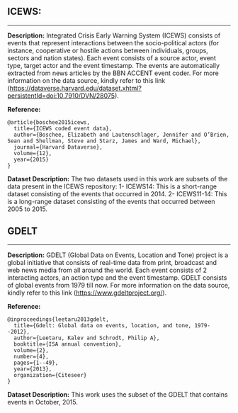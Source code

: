 ## ICEWS:
---

**Description:** Integrated Crisis Early Warning System (ICEWS) consists of events that represent interactions between the socio-political actors (for instance, cooperative or hostile actions between individuals, groups, sectors and nation states). Each event consists of a source actor, event type, target actor and the event timestamp.  The events are automatically extracted from news articles by the BBN ACCENT event coder. For more information on the data source, kindly refer to this link (https://dataverse.harvard.edu/dataset.xhtml?persistentId=doi:10.7910/DVN/28075).

**Reference:**
```
@article{boschee2015icews,
  title={ICEWS coded event data},
  author={Boschee, Elizabeth and Lautenschlager, Jennifer and O’Brien, Sean and Shellman, Steve and Starz, James and Ward, Michael},
  journal={Harvard Dataverse},
  volume={12},
  year={2015}
}
```

**Dataset Description:** The two datasets used in this work are subsets of the data present in the ICEWS repository: 
1- ICEWS14: This is a short-range dataset consisting of the events that occurred in 2014.
2- ICEWS11-14: This is a long-range dataset consisting of the events that occurred between 2005 to 2015.


## GDELT
---

**Description:** GDELT (Global Data on Events, Location and Tone) project is a global initiative that consists of real-time data from print, broadcast and web news media from all around the world. Each event consists of 2 interacting actors, an action type and the event timestamp. GDELT consists of global events from 1979 till now. For more information on the data source, kindly refer to this link (https://www.gdeltproject.org/).

**Reference:**

```
@inproceedings{leetaru2013gdelt,
  title={Gdelt: Global data on events, location, and tone, 1979--2012},
  author={Leetaru, Kalev and Schrodt, Philip A},
  booktitle={ISA annual convention},
  volume={2},
  number={4},
  pages={1--49},
  year={2013},
  organization={Citeseer}
}
```

**Dataset Description:** This work uses the subset of the GDELT that contains events in October, 2015.

